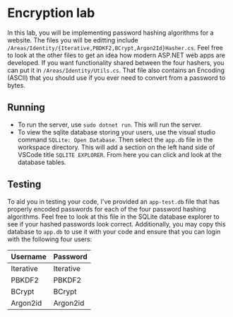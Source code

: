 # Encryption lab

In this lab, you will be implementing password hashing algorithms for a website. The files you will be editting include `/Areas/Identity/{Iterative,PBDKF2,BCrypt,Argon2Id}Hasher.cs`. Feel free to look at the other files to get an idea how modern ASP.NET web apps are developed. If you want functionality shared between the four hashers, you can put it in `/Areas/Identity/Utils.cs`. That file also contains an Encoding (ASCII) that you should use if you ever need to convert from a password to bytes.

## Running

- To run the server, use `sudo dotnet run`. This will run the server.
- To view the sqlite database storing your users, use the visual studio command `SQLite: Open Database`. Then select the `app.db` file in the workspace directory. This will add a section on the left hand side of VSCode title `SQLITE EXPLORER`. From here you can click and look at the database tables.

## Testing

To aid you in testing your code, I've provided an `app-test.db` file that has properly encoded passwords for each of the four password hashing algorithms. Feel free to look at this file in the SQLite database explorer to see if your hashed passwords look correct. Additionally, you may copy this database to `app.db` to use it with your code and ensure that you can login with the following four users:

| Username  | Password  |
| --------- | --------- |
| Iterative | Iterative |
| PBKDF2    | PBKDF2    |
| BCrypt    | BCrypt    |
| Argon2id  | Argon2id  |
